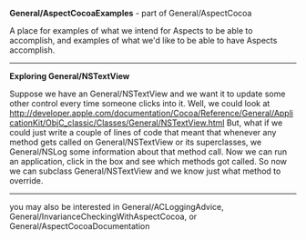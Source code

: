 **General/AspectCocoaExamples** - part of General/AspectCocoa

A place for examples of what we intend for Aspects to be able to accomplish, and examples of what we'd like to be able to have Aspects accomplish.

----
**Exploring General/NSTextView**

Suppose we have an General/NSTextView and we want it to update some other control every time someone clicks into it.  Well, we could look at http://developer.apple.com/documentation/Cocoa/Reference/General/ApplicationKit/ObjC_classic/Classes/General/NSTextView.html  But, what if we could just write a couple of lines of code that meant that whenever any method gets called on General/NSTextView or its superclasses, we General/NSLog some information about that method call.  Now we can run an application, click in the box and see which methods got called.  So now we can subclass General/NSTextView and we know just what method to override.

----
you may also be interested in General/ACLoggingAdvice, General/InvarianceCheckingWithAspectCocoa, or General/AspectCocoaDocumentation